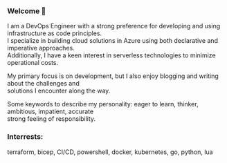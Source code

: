 ### Welcome 👋  

I am a DevOps Engineer with a strong preference for developing and using infrastructure as code principles.  
I specialize in building cloud solutions in Azure using both declarative and imperative approaches.  
Additionally, I have a keen interest in serverless technologies to minimize operational costs.  

My primary focus is on development, but I also enjoy blogging and writing about the challenges and  
solutions I encounter along the way.  

Some keywords to describe my personality: eager to learn, thinker, ambitious, impatient, accurate  
strong feeling of responsibility.  

### Interrests:
terraform, bicep, CI/CD, powershell, docker, kubernetes, go, python, lua
